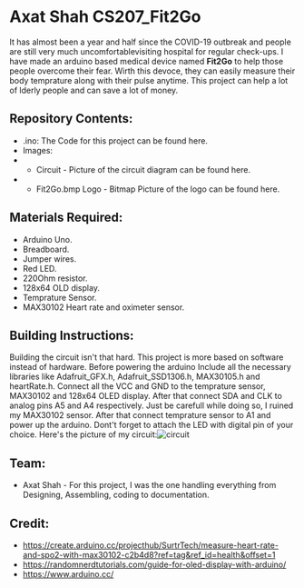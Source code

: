 # Axat Shah CS207_Fit2Go

It has almost been a year and half since the COVID-19 outbreak and people are still very much uncomfortablevisiting hospital for regular check-ups. I have made an arduino based medical device named **Fit2Go** to help those people overcome their fear. Wirth this devoce, they can easily measure their body temprature along with their pulse anytime. This project can help a lot of lderly people and can save a lot of money. 

## Repository Contents:
* .ino: The Code for this project can be found here.  
* Images: 
* * Circuit - Picture of the circuit diagram can be found here.
* * Fit2Go.bmp Logo - Bitmap Picture of the logo can be found here.

## Materials Required:
* Arduino Uno.
* Breadboard.
* Jumper wires.
* Red LED.
* 220Ohm resistor.
* 128x64 OLD display.
* Temprature Sensor.
* MAX30102 Heart rate and oximeter sensor.

## Building Instructions:

Building the circuit isn't that hard. This project is more based on software instead of hardware. Before powering the arduino Include all the necessary libraries like Adafruit_GFX.h, Adafruit_SSD1306.h, MAX30105.h and heartRate.h. Connect all the VCC and GND to the temprature sensor, MAX30102 and 128x64 OLED display. After that connect SDA and CLK to analog pins A5 and A4 respectively. Just be carefull while doing so, I ruined my MAX30102 sensor. After that connect temprature sensor to A1 and power up the arduino. Dont't forget to attach the LED with digital pin of your choice. Here's the picture of my circuit:![circuit](https://user-images.githubusercontent.com/79736196/114800803-a1f78180-9d57-11eb-8552-01ea8b9c3c65.jpg)

## Team:

* Axat Shah - For this project, I was the one handling everything from Designing, Assembling, coding to documentation.  

## Credit: 

* https://create.arduino.cc/projecthub/SurtrTech/measure-heart-rate-and-spo2-with-max30102-c2b4d8?ref=tag&ref_id=health&offset=1
* https://randomnerdtutorials.com/guide-for-oled-display-with-arduino/
* https://www.arduino.cc/
